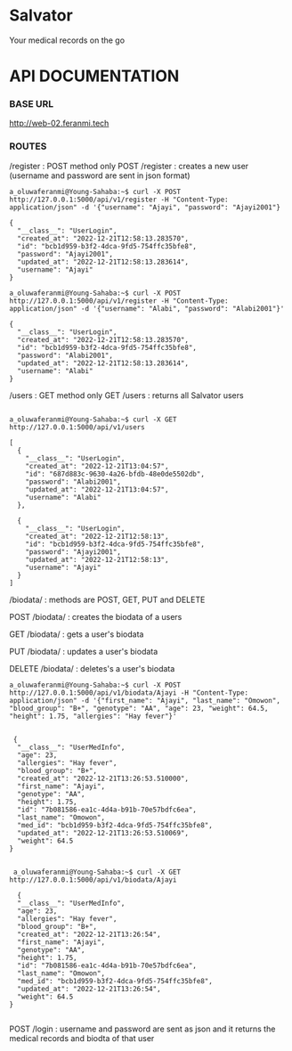 # Salvator
Your medical records on the go


# API DOCUMENTATION

### BASE URL
http://web-02.feranmi.tech

### ROUTES
/register : POST method only
POST    /register : creates a new user (username and password are sent in json format)

```
a_oluwaferanmi@Young-Sahaba:~$ curl -X POST http://127.0.0.1:5000/api/v1/register -H "Content-Type: application/json" -d '{"username": "Ajayi", "password": "Ajayi2001"}

{
  "__class__": "UserLogin",
  "created_at": "2022-12-21T12:58:13.283570",
  "id": "bcb1d959-b3f2-4dca-9fd5-754ffc35bfe8",
  "password": "Ajayi2001",
  "updated_at": "2022-12-21T12:58:13.283614",
  "username": "Ajayi"
}

a_oluwaferanmi@Young-Sahaba:~$ curl -X POST http://127.0.0.1:5000/api/v1/register -H "Content-Type: application/json" -d '{"username": "Alabi", "password": "Alabi2001"}'

{
  "__class__": "UserLogin",
  "created_at": "2022-12-21T12:58:13.283570",
  "id": "bcb1d959-b3f2-4dca-9fd5-754ffc35bfe8",
  "password": "Alabi2001",
  "updated_at": "2022-12-21T12:58:13.283614",
  "username": "Alabi"
}

```
/users : GET method only
GET      /users : returns all Salvator users
```

a_oluwaferanmi@Young-Sahaba:~$ curl -X GET http://127.0.0.1:5000/api/v1/users

[
  {
    "__class__": "UserLogin",
    "created_at": "2022-12-21T13:04:57",
    "id": "687d883c-9630-4a26-bfdb-48e0de5502db",
    "password": "Alabi2001",
    "updated_at": "2022-12-21T13:04:57",
    "username": "Alabi"
  },
  
  {
    "__class__": "UserLogin",
    "created_at": "2022-12-21T12:58:13",
    "id": "bcb1d959-b3f2-4dca-9fd5-754ffc35bfe8",
    "password": "Ajayi2001",
    "updated_at": "2022-12-21T12:58:13",
    "username": "Ajayi"
  }
]

```
/biodata/<username> : methods are POST, GET, PUT and DELETE

POST     /biodata/<username> : creates the biodata of a users
 
 GET    /biodata/<username>  : gets a user's biodata
 
 PUT    /biodata/<username> : updates a user's biodata
 
 DELETE /biodata/<username> : deletes's a user's biodata
 
```
a_oluwaferanmi@Young-Sahaba:~$ curl -X POST http://127.0.0.1:5000/api/v1/biodata/Ajayi -H "Content-Type: application/json" -d '{"first_name": "Ajayi", "last_name": "Omowon", "blood_group": "B+", "genotype": "AA", "age": 23, "weight": 64.5, "height": 1.75, "allergies": "Hay fever"}'
  
 
 {
  "__class__": "UserMedInfo",
  "age": 23,
  "allergies": "Hay fever",
  "blood_group": "B+",
  "created_at": "2022-12-21T13:26:53.510000",
  "first_name": "Ajayi",
  "genotype": "AA",
  "height": 1.75,
  "id": "7b081586-ea1c-4d4a-b91b-70e57bdfc6ea",
  "last_name": "Omowon",
  "med_id": "bcb1d959-b3f2-4dca-9fd5-754ffc35bfe8",
  "updated_at": "2022-12-21T13:26:53.510069",
  "weight": 64.5
}
  
  
 a_oluwaferanmi@Young-Sahaba:~$ curl -X GET http://127.0.0.1:5000/api/v1/biodata/Ajayi
  
  {
  "__class__": "UserMedInfo",
  "age": 23,
  "allergies": "Hay fever",
  "blood_group": "B+",
  "created_at": "2022-12-21T13:26:54",
  "first_name": "Ajayi",
  "genotype": "AA",
  "height": 1.75,
  "id": "7b081586-ea1c-4d4a-b91b-70e57bdfc6ea",
  "last_name": "Omowon",
  "med_id": "bcb1d959-b3f2-4dca-9fd5-754ffc35bfe8",
  "updated_at": "2022-12-21T13:26:54",
  "weight": 64.5
}
  
  ```

 

POST    /login : username and password are sent as json and it returns the medical records and biodta of that user
  
  
  
  
  
  
  
  
  
  
  
  
  
  
  
  
  
  
  
  
  
  
  
  

